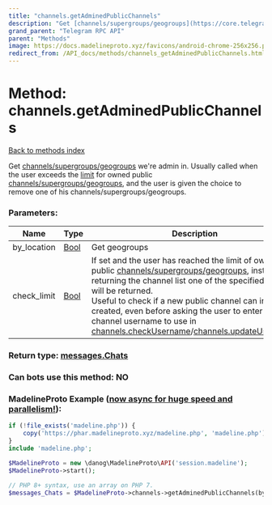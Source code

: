 ```yaml
---
title: "channels.getAdminedPublicChannels"
description: "Get [channels/supergroups/geogroups](https://core.telegram.org/api/channel) we're admin in. Usually called when the user exceeds the [limit](../constructors/config.html) for owned public [channels/supergroups/geogroups](https://core.telegram.org/api/channel), and the user is given the choice to remove one of his channels/supergroups/geogroups."
grand_parent: "Telegram RPC API"
parent: "Methods"
image: https://docs.madelineproto.xyz/favicons/android-chrome-256x256.png
redirect_from: /API_docs/methods/channels_getAdminedPublicChannels.html
---
```

# Method: channels.getAdminedPublicChannels
[Back to methods index](index.html)



Get [channels/supergroups/geogroups](https://core.telegram.org/api/channel) we're admin in. Usually called when the user exceeds the [limit](../constructors/config.html) for owned public [channels/supergroups/geogroups](https://core.telegram.org/api/channel), and the user is given the choice to remove one of his channels/supergroups/geogroups.

### Parameters:

| Name     |    Type       | Description | Required |
|----------|---------------|-------------|----------|
|by\_location|[Bool](/API_docs/types/Bool.html) | Get geogroups | Optional|
|check\_limit|[Bool](/API_docs/types/Bool.html) | If set and the user has reached the limit of owned public [channels/supergroups/geogroups](https://core.telegram.org/api/channel), instead of returning the channel list one of the specified [errors](#possible-errors) will be returned.<br>Useful to check if a new public channel can indeed be created, even before asking the user to enter a channel username to use in [channels.checkUsername](../methods/channels.checkUsername.html)/[channels.updateUsername](../methods/channels.updateUsername.html). | Optional|


### Return type: [messages.Chats](/API_docs/types/messages.Chats.html)

### Can bots use this method: **NO**


### MadelineProto Example ([now async for huge speed and parallelism!](https://docs.madelineproto.xyz/docs/ASYNC.html)):


```php
if (!file_exists('madeline.php')) {
    copy('https://phar.madelineproto.xyz/madeline.php', 'madeline.php');
}
include 'madeline.php';

$MadelineProto = new \danog\MadelineProto\API('session.madeline');
$MadelineProto->start();

// PHP 8+ syntax, use an array on PHP 7.
$messages_Chats = $MadelineProto->channels->getAdminedPublicChannels(by_location: Bool, check_limit: Bool, );
```

